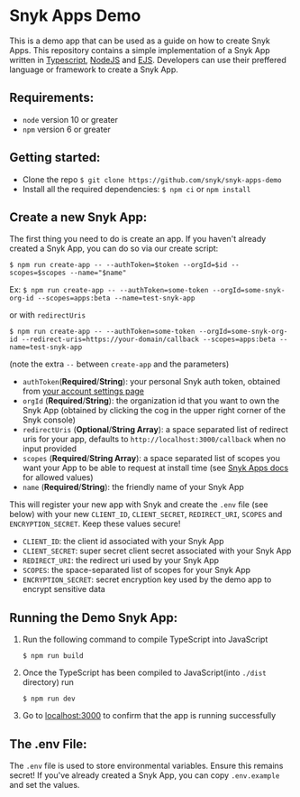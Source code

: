 # Snyk Apps Demo


This is a demo app that can be used as a guide on how to create Snyk Apps. This repository contains a simple implementation of a Snyk App written in [Typescript](https://www.typescriptlang.org/), [NodeJS](https://nodejs.org/en/) and [EJS](https://ejs.co/). Developers can use their preffered language or framework to create
a Snyk App.


## Requirements:

- `node` version 10 or greater
- `npm` version 6 or greater


## Getting started:


- Clone the repo `$ git clone https://github.com/snyk/snyk-apps-demo`
- Install all the required dependencies: `$ npm ci` or `npm install`


## Create a new Snyk App:


The first thing you need to do is create an app. If you haven't already created a Snyk App, you can do so via our create script:

`$ npm run create-app -- --authToken=$token --orgId=$id --scopes=$scopes --name="$name"`

Ex:
`$ npm run create-app -- --authToken=some-token --orgId=some-snyk-org-id --scopes=apps:beta --name=test-snyk-app`

or with `redirectUris`

`$ npm run create-app -- --authToken=some-token --orgId=some-snyk-org-id --redirect-uris=https://your-domain/callback --scopes=apps:beta --name=test-snyk-app`

(note the extra `--` between `create-app` and the parameters)

- `authToken`(**Required**/**String**): your personal Snyk auth token, obtained from [your account settings page](https://app.snyk.io/account)
- `orgId` (**Required**/**String**): the organization id that you want to own the Snyk App (obtained by clicking the cog in the upper right corner of the Snyk console)
- `redirectUris` (**Optional**/**String Array**): a space separated list of redirect uris for your app, defaults to `http://localhost:3000/callback` when no input provided
- `scopes` (**Required**/**String Array**): a space separated list of scopes you want your App to be able to request at install time (see [Snyk Apps docs](https://docs.snyk.io/integrations/snyk-apps) for allowed values)
- `name` (**Required**/**String**): the friendly name of your Snyk App

This will register your new app with Snyk and create the `.env` file (see below) with your new `CLIENT_ID`, `CLIENT_SECRET`, `REDIRECT_URI`, `SCOPES` and `ENCRYPTION_SECRET`. Keep these values secure!

- `CLIENT_ID`: the client id associated with your Snyk App
- `CLIENT_SECRET`: super secret client secret associated with your Snyk App
- `REDIRECT_URI`: the redirect uri used by your Snyk App
- `SCOPES`: the space-separated list of scopes for your Snyk App
- `ENCRYPTION_SECRET`: secret encryption key used by the demo app to encrypt sensitive data


## Running the Demo Snyk App:


1. Run the following command to compile TypeScript into JavaScript

    `$ npm run build`

2. Once the TypeScript has been compiled to JavaScript(into `./dist` directory) run

    `$ npm run dev`

3. Go to [localhost:3000](http://localhost:3000) to confirm that the app is running successfully


## The .env File:

The `.env` file is used to store environmental variables. Ensure this remains secret! If you've already created a Snyk App, you can copy `.env.example` and set the values.
